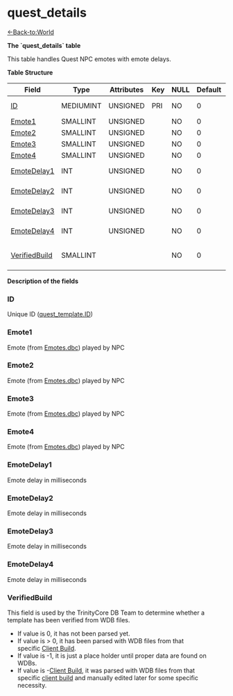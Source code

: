 # quest\_details

[<-Back-to:World](database-world)

**The \`quest_details\` table**

This table handles Quest NPC emotes with emote delays.

**Table Structure**

| Field                           | Type      | Attributes | Key | NULL | Default | Comment                                             |
| ------------------------------- | --------- | ---------- | --- | ---- | ------- | --------------------------------------------------- |
| [ID](#id)                       | MEDIUMINT | UNSIGNED   | PRI | NO   | 0       | Unique ID ([quest\_template.ID](quest-template#id)) |
| [Emote1](#emote1)               | SMALLINT  | UNSIGNED   |     | NO   | 0       | Quest NPC [Emote](emotes)                           |
| [Emote2](#emote2)               | SMALLINT  | UNSIGNED   |     | NO   | 0       | Quest NPC [Emote](emotes)                           |
| [Emote3](#emote3)               | SMALLINT  | UNSIGNED   |     | NO   | 0       | Quest NPC [Emote](emotes)                           |
| [Emote4](#emote4)               | SMALLINT  | UNSIGNED   |     | NO   | 0       | Quest NPC [Emote](emotes)                           |
| [EmoteDelay1](#emotedelay1)     | INT       | UNSIGNED   |     | NO   | 0       | Emote delay in milliseconds                         |
| [EmoteDelay2](#emotedelay2)     | INT       | UNSIGNED   |     | NO   | 0       | Emote delay in milliseconds                         |
| [EmoteDelay3](#emotedelay3)     | INT       | UNSIGNED   |     | NO   | 0       | Emote delay in milliseconds                         |
| [EmoteDelay4](#emotedelay4)     | INT       | UNSIGNED   |     | NO   | 0       | Emote delay in milliseconds                         |
| [VerifiedBuild](#verifiedbuild) | SMALLINT  |            |     | NO   | 0       | Game client Build number or manually set value      |

**Description of the fields**

### ID

Unique ID ([quest\_template.ID](quest-template#id))

### Emote1

Emote (from [Emotes.dbc](emotes)) played by NPC

### Emote2

Emote (from [Emotes.dbc](emotes)) played by NPC

### Emote3

Emote (from [Emotes.dbc](emotes)) played by NPC

### Emote4

Emote (from [Emotes.dbc](emotes)) played by NPC

### EmoteDelay1

Emote delay in milliseconds

### EmoteDelay2

Emote delay in milliseconds

### EmoteDelay3

Emote delay in milliseconds

### EmoteDelay4

Emote delay in milliseconds

### VerifiedBuild

This field is used by the TrinityCore DB Team to determine whether a template has been verified from WDB files.

- If value is 0, it has not been parsed yet.
- If value is &gt; 0, it has been parsed with WDB files from that specific [Client Build](auth/realmlist#realmlist-gamebuild).
- If value is -1, it is just a place holder until proper data are found on WDBs.
- If value is -[Client Build](auth/realmlist#realmlist-gamebuild), it was parsed with WDB files from that specific [client build](auth/realmlist#realmlist-gamebuild) and manually edited later for some specific necessity.
